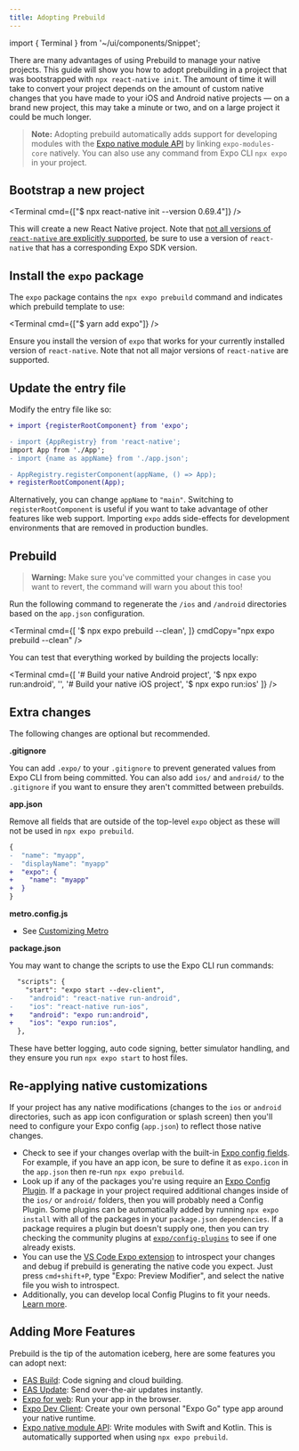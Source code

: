 ```yaml
---
title: Adopting Prebuild
---
```


import { Terminal } from '~/ui/components/Snippet';

There are many advantages of using Prebuild to manage your native projects. This guide will show you how to adopt prebuilding in a project that was bootstrapped with `npx react-native init`. The amount of time it will take to convert your project depends on the amount of custom native changes that you have made to your iOS and Android native projects — on a brand new project, this may take a minute or two, and on a large project it could be much longer.

> **Note:** Adopting prebuild automatically adds support for developing modules with the [Expo native module API][expo-modules-core] by linking `expo-modules-core` natively. You can also use any command from Expo CLI `npx expo` in your project.

## Bootstrap a new project

<!-- NOTE: Update the version when we bump support -->

<Terminal cmd={["$ npx react-native init --version 0.69.4"]} />

This will create a new React Native project. Note that [not all versions of `react-native` are explicitly supported](/versions/latest/#each-expo-sdk-version-depends-on-a), be sure to use a version of `react-native` that has a corresponding Expo SDK version.

## Install the `expo` package

The `expo` package contains the `npx expo prebuild` command and indicates which prebuild template to use:

<Terminal cmd={["$ yarn add expo"]} />

Ensure you install the version of `expo` that works for your currently installed version of `react-native`. Note that not all major versions of `react-native` are supported.

## Update the entry file

Modify the entry file like so:

```diff
+ import {registerRootComponent} from 'expo';

- import {AppRegistry} from 'react-native';
import App from './App';
- import {name as appName} from './app.json';

- AppRegistry.registerComponent(appName, () => App);
+ registerRootComponent(App);
```

Alternatively, you can change `appName` to `"main"`. Switching to `registerRootComponent` is useful if you want to take advantage of other features like web support. Importing `expo` adds side-effects for development environments that are removed in production bundles.

## Prebuild

> **Warning:** Make sure you've committed your changes in case you want to revert, the command will warn you about this too!

Run the following command to regenerate the `/ios` and `/android` directories based on the `app.json` configuration.

<Terminal cmd={[
'$ npx expo prebuild --clean',
]} cmdCopy="npx expo prebuild --clean" />

You can test that everything worked by building the projects locally:

<Terminal cmd={[
'# Build your native Android project',
'$ npx expo run:android',
'',
'# Build your native iOS project',
'$ npx expo run:ios'
]} />

## Extra changes

The following changes are optional but recommended.

**.gitignore**

You can add `.expo/` to your `.gitignore` to prevent generated values from Expo CLI from being committed. You can also add `ios/` and `android/` to the `.gitignore` if you want to ensure they aren't committed between prebuilds.

**app.json**

Remove all fields that are outside of the top-level `expo` object as these will not be used in `npx expo prebuild`.

```diff
{
-  "name": "myapp",
-  "displayName": "myapp"
+  "expo": {
+    "name": "myapp"
+  }
}
```

**metro.config.js**

- See [Customizing Metro](/guides/customizing-metro.md)

**package.json**

You may want to change the scripts to use the Expo CLI run commands:

```diff
  "scripts": {
    "start": "expo start --dev-client",
-    "android": "react-native run-android",
-    "ios": "react-native run-ios",
+    "android": "expo run:android",
+    "ios": "expo run:ios",
  },
```

These have better logging, auto code signing, better simulator handling, and they ensure you run `npx expo start` to host files.

## Re-applying native customizations

If your project has any native modifications (changes to the `ios` or `android` directories, such as app icon configuration or splash screen) then you'll need to configure your Expo config (`app.json`) to reflect those native changes.

- Check to see if your changes overlap with the built-in [Expo config fields](/versions/latest/config/app/). For example, if you have an app icon, be sure to define it as `expo.icon` in the `app.json` then re-run `npx expo prebuild`.
- Look up if any of the packages you're using require an [Expo Config Plugin][config-plugins]. If a package in your project required additional changes inside of the `ios/` or `android/` folders, then you will probably need a Config Plugin. Some plugins can be automatically added by running `npx expo install` with all of the packages in your `package.json` `dependencies`. If a package requires a plugin but doesn't supply one, then you can try checking the community plugins at [`expo/config-plugins`](https://github.com/expo/config-plugins) to see if one already exists.
- You can use the [VS Code Expo extension][vs-code-expo] to introspect your changes and debug if prebuild is generating the native code you expect. Just press `cmd+shift+P`, type "Expo: Preview Modifier", and select the native file you wish to introspect.
- Additionally, you can develop local Config Plugins to fit your needs. [Learn more](/guides/config-plugins#developing-a-plugin).

## Adding More Features

Prebuild is the tip of the automation iceberg, here are some features you can adopt next:

- [EAS Build](/build/setup): Code signing and cloud building.
- [EAS Update](/build/updates): Send over-the-air updates instantly.
- [Expo for web](/workflow/web): Run your app in the browser.
- [Expo Dev Client][dev-client]: Create your own personal "Expo Go" type app around your native runtime.
- [Expo native module API][expo-modules-core]: Write modules with Swift and Kotlin. This is automatically supported when using `npx expo prebuild`.

[vs-code-expo]: https://marketplace.visualstudio.com/items?itemName=byCedric.vscode-expo
[expo-modules-core]: /modules/module-api
[dev-client]: /development/introduction
[config-plugins]: /guides/config-plugins
